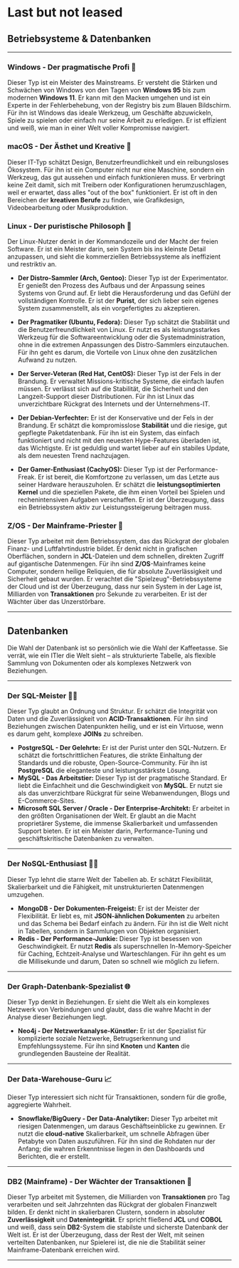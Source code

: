 # Last but not leased

## Betriebsysteme & Datenbanken

---

### Windows - Der pragmatische Profi 🏢

Dieser Typ ist ein Meister des Mainstreams. Er versteht die Stärken und Schwächen von Windows von den Tagen von **Windows 95** bis zum modernen **Windows 11**. Er kann mit den Macken umgehen und ist ein Experte in der Fehlerbehebung, von der Registry bis zum Blauen Bildschirm. Für ihn ist Windows das ideale Werkzeug, um Geschäfte abzuwickeln, Spiele zu spielen oder einfach nur seine Arbeit zu erledigen. Er ist effizient und weiß, wie man in einer Welt voller Kompromisse navigiert.


### macOS - Der Ästhet und Kreative 🎨

Dieser IT-Typ schätzt Design, Benutzerfreundlichkeit und ein reibungsloses Ökosystem. Für ihn ist ein Computer nicht nur eine Maschine, sondern ein Werkzeug, das gut aussehen und einfach funktionieren muss. Er verbringt keine Zeit damit, sich mit Treibern oder Konfigurationen herumzuschlagen, weil er erwartet, dass alles "out of the box" funktioniert. Er ist oft in den Bereichen der **kreativen Berufe** zu finden, wie Grafikdesign, Videobearbeitung oder Musikproduktion.


### Linux - Der puristische Philosoph 🐧

Der Linux-Nutzer denkt in der Kommandozeile und der Macht der freien Software. Er ist ein Meister darin, sein System bis ins kleinste Detail anzupassen, und sieht die kommerziellen Betriebssysteme als ineffizient und restriktiv an.

* **Der Distro-Sammler (Arch, Gentoo):** Dieser Typ ist der Experimentator. Er genießt den Prozess des Aufbaus und der Anpassung seines Systems von Grund auf. Er liebt die Herausforderung und das Gefühl der vollständigen Kontrolle. Er ist der **Purist**, der sich lieber sein eigenes System zusammenstellt, als ein vorgefertigtes zu akzeptieren.

* **Der Pragmatiker (Ubuntu, Fedora):** Dieser Typ schätzt die Stabilität und die Benutzerfreundlichkeit von Linux. Er nutzt es als leistungsstarkes Werkzeug für die Softwareentwicklung oder die Systemadministration, ohne in die extremen Anpassungen des Distro-Sammlers einzutauchen. Für ihn geht es darum, die Vorteile von Linux ohne den zusätzlichen Aufwand zu nutzen.

* **Der Server-Veteran (Red Hat, CentOS):** Dieser Typ ist der Fels in der Brandung. Er verwaltet Missions-kritische Systeme, die einfach laufen müssen. Er verlässt sich auf die Stabilität, die Sicherheit und den Langzeit-Support dieser Distributionen. Für ihn ist Linux das unverzichtbare Rückgrat des Internets und der Unternehmens-IT.

* **Der Debian-Verfechter:** Er ist der Konservative und der Fels in der Brandung. Er schätzt die kompromisslose **Stabilität** und die riesige, gut gepflegte Paketdatenbank. Für ihn ist ein System, das einfach funktioniert und nicht mit den neuesten Hype-Features überladen ist, das Wichtigste. Er ist geduldig und wartet lieber auf ein stabiles Update, als dem neuesten Trend nachzujagen.

* **Der Gamer-Enthusiast (CachyOS):** Dieser Typ ist der Performance-Freak. Er ist bereit, die Komfortzone zu verlassen, um das Letzte aus seiner Hardware herauszuholen. Er schätzt die **leistungsoptimierten Kernel** und die speziellen Pakete, die ihm einen Vorteil bei Spielen und rechenintensiven Aufgaben verschaffen. Er ist der Überzeugung, dass ein Betriebssystem aktiv zur Leistungssteigerung beitragen muss.


### Z/OS - Der Mainframe-Priester 👑

Dieser Typ arbeitet mit dem Betriebssystem, das das Rückgrat der globalen Finanz- und Luftfahrtindustrie bildet. Er denkt nicht in grafischen Oberflächen, sondern in **JCL**-Dateien und dem schnellen, direkten Zugriff auf gigantische Datenmengen. Für ihn sind **Z/OS**-Mainframes keine Computer, sondern heilige Reliquien, die für absolute Zuverlässigkeit und Sicherheit gebaut wurden. Er verachtet die "Spielzeug"-Betriebssysteme der Cloud und ist der Überzeugung, dass nur sein System in der Lage ist, Milliarden von **Transaktionen** pro Sekunde zu verarbeiten. Er ist der Wächter über das Unzerstörbare.

---
## Datenbanken

Die Wahl der Datenbank ist so persönlich wie die Wahl der Kaffeetasse. Sie verrät, wie ein ITler die Welt sieht – als strukturierte Tabelle, als flexible Sammlung von Dokumenten oder als komplexes Netzwerk von Beziehungen.

---

### Der SQL-Meister 🧙‍♂️
Dieser Typ glaubt an Ordnung und Struktur. Er schätzt die Integrität von Daten und die Zuverlässigkeit von **ACID-Transaktionen**. Für ihn sind Beziehungen zwischen Datenpunkten heilig, und er ist ein Virtuose, wenn es darum geht, komplexe **JOINs** zu schreiben.

* **PostgreSQL - Der Gelehrte:** Er ist der Purist unter den SQL-Nutzern. Er schätzt die fortschrittlichen Features, die strikte Einhaltung der Standards und die robuste, Open-Source-Community. Für ihn ist **PostgreSQL** die eleganteste und leistungsstärkste Lösung.
* **MySQL - Das Arbeitstier:** Dieser Typ ist der pragmatische Standard. Er liebt die Einfachheit und die Geschwindigkeit von **MySQL**. Er nutzt sie als das unverzichtbare Rückgrat für seine Webanwendungen, Blogs und E-Commerce-Sites.
* **Microsoft SQL Server / Oracle - Der Enterprise-Architekt:** Er arbeitet in den größten Organisationen der Welt. Er glaubt an die Macht proprietärer Systeme, die immense Skalierbarkeit und umfassenden Support bieten. Er ist ein Meister darin, Performance-Tuning und geschäftskritische Datenbanken zu verwalten.

---

### Der NoSQL-Enthusiast 🤸‍♀️
Dieser Typ lehnt die starre Welt der Tabellen ab. Er schätzt Flexibilität, Skalierbarkeit und die Fähigkeit, mit unstrukturierten Datenmengen umzugehen.

* **MongoDB - Der Dokumenten-Freigeist:** Er ist der Meister der Flexibilität. Er liebt es, mit **JSON-ähnlichen Dokumenten** zu arbeiten und das Schema bei Bedarf einfach zu ändern. Für ihn ist die Welt nicht in Tabellen, sondern in Sammlungen von Objekten organisiert.
* **Redis - Der Performance-Junkie:** Dieser Typ ist besessen von Geschwindigkeit. Er nutzt **Redis** als superschnellen In-Memory-Speicher für Caching, Echtzeit-Analyse und Warteschlangen. Für ihn geht es um die Millisekunde und darum, Daten so schnell wie möglich zu liefern.

---

### Der Graph-Datenbank-Spezialist 🌐
Dieser Typ denkt in Beziehungen. Er sieht die Welt als ein komplexes Netzwerk von Verbindungen und glaubt, dass die wahre Macht in der Analyse dieser Beziehungen liegt.

* **Neo4j - Der Netzwerkanalyse-Künstler:** Er ist der Spezialist für komplizierte soziale Netzwerke, Betrugserkennung und Empfehlungssysteme. Für ihn sind **Knoten** und **Kanten** die grundlegenden Bausteine der Realität.

---

### Der Data-Warehouse-Guru 📈
Dieser Typ interessiert sich nicht für Transaktionen, sondern für die große, aggregierte Wahrheit.

* **Snowflake/BigQuery - Der Data-Analytiker:** Dieser Typ arbeitet mit riesigen Datenmengen, um daraus Geschäftseinblicke zu gewinnen. Er nutzt die **cloud-native** Skalierbarkeit, um schnelle Abfragen über Petabyte von Daten auszuführen. Für ihn sind die Rohdaten nur der Anfang; die wahren Erkenntnisse liegen in den Dashboards und Berichten, die er erstellt.


---

### DB2 (Mainframe) - Der Wächter der Transaktionen 🏦

Dieser Typ arbeitet mit Systemen, die Milliarden von **Transaktionen** pro Tag verarbeiten und seit Jahrzehnten das Rückgrat der globalen Finanzwelt bilden. Er denkt nicht in skalierbaren Clustern, sondern in absoluter **Zuverlässigkeit** und **Datenintegrität**. Er spricht fließend **JCL** und **COBOL** und weiß, dass sein **DB2**-System die stabilste und sicherste Datenbank der Welt ist. Er ist der Überzeugung, dass der Rest der Welt, mit seinen verteilten Datenbanken, nur Spielerei ist, die nie die Stabilität seiner Mainframe-Datenbank erreichen wird.

---
